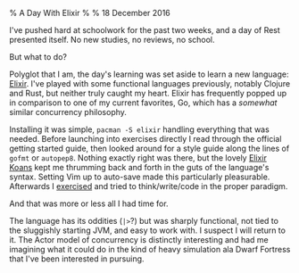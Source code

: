 % A Day With Elixir
% 
% 18 December 2016

I've pushed hard at schoolwork for the past two weeks, and a day of Rest presented itself. No new studies, no reviews, no school.

But what to do?

Polyglot that I am, the day's learning was set aside to learn a new language: [Elixir](http://elixir-lang.org). I've played with some functional languages previously, notably Clojure and Rust, but neither truly caught my heart. Elixir has frequently popped up in comparison to one of my current favorites, Go, which has a *somewhat* similar concurrency philosophy. 

Installing it was simple, `pacman -S elixir` handling everything that was needed. Before launching into exercises directly I read through the official getting started guide, then looked around for a style guide along the lines of `gofmt` or `autopep8`. Nothing exactly right was there, but the lovely [Elixir Koans](http://elixirkoans.io/) kept me thrumming back and forth in the guts of the language's syntax. Setting Vim up to auto-save made this particularly pleasurable. Afterwards I [exercised](http://exercism.io/submissions/c1513aa32b674e7183930bd1d178e991) and tried to think/write/code in the proper paradigm. 

And that was more or less all I had time for.

The language has its oddities (`|>`?) but was sharply functional, not tied to the sluggishly starting JVM, and easy to work with. I suspect I will return to it. The Actor model of concurrency is distinctly interesting and had me imagining what it could do in the kind of heavy simulation ala Dwarf Fortress that I've been interested in pursuing.
